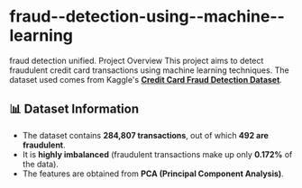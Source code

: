 # fraud--detection-using--machine--learning
fraud detection unified.
 Project Overview
This project aims to detect fraudulent credit card transactions using machine learning techniques. The dataset used comes from Kaggle's **[Credit Card Fraud Detection Dataset](https://www.kaggle.com/mlg-ulb/creditcardfraud)**.

## 📊 Dataset Information
- The dataset contains **284,807 transactions**, out of which **492 are fraudulent**.
- It is **highly imbalanced** (fraudulent transactions make up only **0.172%** of the data).
- The features are obtained from **PCA (Principal Component Analysis)**.
